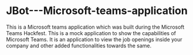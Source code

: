 # JBot---Microsoft-teams-application
This is a Microsoft teams application which was built during the Microsoft Teams Hackfest. This is a mock application to show the capabilities of Microsoft Teams. It is an application to view the job openings inside your company and other added functionalities towards the same. 
